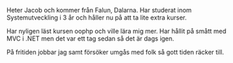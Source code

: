 Heter Jacob och kommer från Falun, Dalarna. Har studerat inom Systemutveckling i 3 år och håller nu på att ta lite extra kurser. 

Har nyligen läst kursen oophp och ville lära mig mer. Har hållit på smått med MVC i .NET men det var ett tag sedan så det är dags igen.

På fritiden jobbar jag samt försöker umgås med folk så gott tiden räcker till.